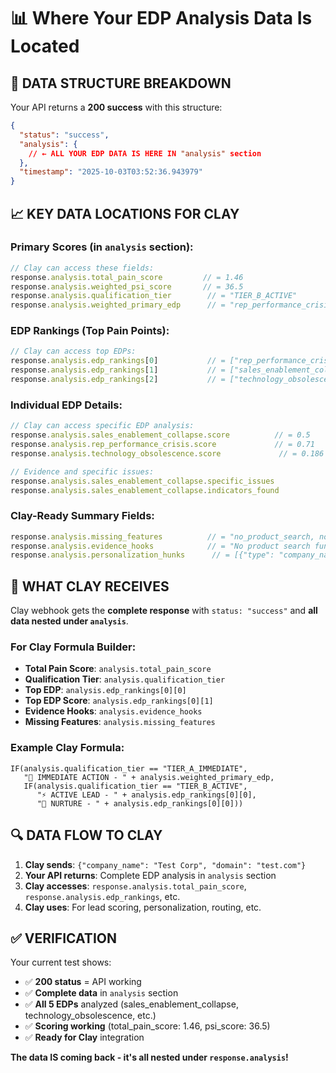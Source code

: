 # 📊 Where Your EDP Analysis Data Is Located

## 🎯 **DATA STRUCTURE BREAKDOWN**

Your API returns a **200 success** with this structure:

```json
{
  "status": "success",
  "analysis": {
    // ← ALL YOUR EDP DATA IS HERE IN "analysis" section
  },
  "timestamp": "2025-10-03T03:52:36.943979"
}
```

## 📈 **KEY DATA LOCATIONS FOR CLAY**

### **Primary Scores (in `analysis` section):**
```javascript
// Clay can access these fields:
response.analysis.total_pain_score         // = 1.46
response.analysis.weighted_psi_score       // = 36.5  
response.analysis.qualification_tier        // = "TIER_B_ACTIVE"
response.analysis.weighted_primary_edp      // = "rep_performance_crisis"
```

### **EDP Rankings (Top Pain Points):**
```javascript
// Clay can access top EDPs:
response.analysis.edp_rankings[0]           // = ["rep_performance_crisis", 0.71, "strong"]
response.analysis.edp_rankings[1]           // = ["sales_enablement_collapse", 0.50, "moderate"] 
response.analysis.edp_rankings[2]           // = ["technology_obsolescence", 0.186, "weak"]
```

### **Individual EDP Details:**
```javascript
// Clay can access specific EDP analysis:
response.analysis.sales_enablement_collapse.score          // = 0.5
response.analysis.rep_performance_crisis.score             // = 0.71
response.analysis.technology_obsolescence.score             // = 0.186

// Evidence and specific issues:
response.analysis.sales_enablement_collapse.specific_issues
response.analysis.sales_enablement_collapse.indicators_found
```

### **Clay-Ready Summary Fields:**
```javascript
response.analysis.missing_features          // = "no_product_search, no_dealer_portal..."
response.analysis.evidence_hooks            // = "No product search functionality found..."
response.analysis.personalization_hunks      // = [{"type": "company_name", "value": "..."}]
```

## 🎯 **WHAT CLAY RECEIVES**

Clay webhook gets the **complete response** with `status: "success"` and **all data nested under `analysis`**.

### **For Clay Formula Builder:**
- **Total Pain Score**: `analysis.total_pain_score`
- **Qualification Tier**: `analysis.qualification_tier`  
- **Top EDP**: `analysis.edp_rankings[0][0]`
- **Top EDP Score**: `analysis.edp_rankings[0][1]`
- **Evidence Hooks**: `analysis.evidence_hooks`
- **Missing Features**: `analysis.missing_features`

### **Example Clay Formula:**
```
IF(analysis.qualification_tier == "TIER_A_IMMEDIATE", 
   "🚨 IMMEDIATE ACTION - " + analysis.weighted_primary_edp,
   IF(analysis.qualification_tier == "TIER_B_ACTIVE", 
      "⚡ ACTIVE LEAD - " + analysis.edp_rankings[0][0],
      "👀 NURTURE - " + analysis.edp_rankings[0][0]))
```

## 🔍 **DATA FLOW TO CLAY**

1. **Clay sends**: `{"company_name": "Test Corp", "domain": "test.com"}`
2. **Your API returns**: Complete EDP analysis in `analysis` section
3. **Clay accesses**: `response.analysis.total_pain_score`, `response.analysis.edp_rankings`, etc.
4. **Clay uses**: For lead scoring, personalization, routing, etc.

## ✅ **VERIFICATION**

Your current test shows:
- ✅ **200 status** = API working
- ✅ **Complete data** in `analysis` section  
- ✅ **All 5 EDPs** analyzed (sales_enablement_collapse, technology_obsolescence, etc.)
- ✅ **Scoring working** (total_pain_score: 1.46, psi_score: 36.5)
- ✅ **Ready for Clay** integration

**The data IS coming back - it's all nested under `response.analysis`!**

